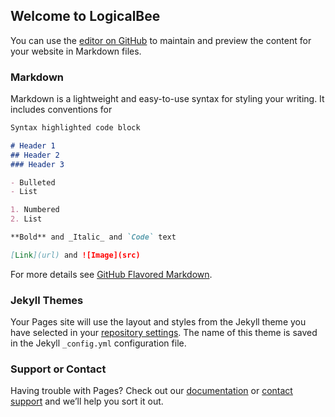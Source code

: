 ## Welcome to LogicalBee 

<p class="masthead-links">
      <a href="https://github.com/mdo/code-guide">
        <span class="icon icon-github-circled"></span>
      </a>
      <a href="https://twitter.com/mdo">
        <span class="icon icon-twitter"></span>
      </a>
    </p>


You can use the [editor on GitHub](https://github.com/justsushanth/logicalbee/edit/master/index.md) to maintain and preview the content for your website in Markdown files.



### Markdown

Markdown is a lightweight and easy-to-use syntax for styling your writing. It includes conventions for

```markdown
Syntax highlighted code block

# Header 1
## Header 2
### Header 3

- Bulleted
- List

1. Numbered
2. List

**Bold** and _Italic_ and `Code` text

[Link](url) and ![Image](src)
```

For more details see [GitHub Flavored Markdown](https://guides.github.com/features/mastering-markdown/).

### Jekyll Themes

Your Pages site will use the layout and styles from the Jekyll theme you have selected in your [repository settings](https://github.com/justsushanth/logicalbee/settings). The name of this theme is saved in the Jekyll `_config.yml` configuration file.

### Support or Contact

Having trouble with Pages? Check out our [documentation](https://help.github.com/categories/github-pages-basics/) or [contact support](https://github.com/contact) and we’ll help you sort it out.
